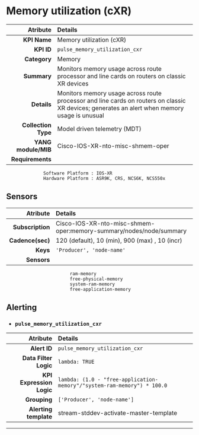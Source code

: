 
Memory utilization (cXR)
====
Atribute|Details
---:|:---
**KPI Name**    | Memory utilization (cXR)
**KPI ID**      | `pulse_memory_utilization_cxr`
**Category**    | Memory
**Summary**     | Monitors memory usage across route processor and line cards on routers on classic XR devices
**Details**     | Monitors memory usage across route processor and line cards on routers on classic XR devices; generates an alert when memory usage is unusual
**Collection Type** | Model driven telemetry (MDT)
**YANG module/MIB** | Cisco-IOS-XR-nto-misc-shmem-oper
**Requirements**    |
                  Software Platform : IOS-XR
                  Hardware Platform : ASR9K, CRS, NCS6K, NCS550x
Sensors
---
Atribute|Details
---:|:---
**Subscription** | Cisco-IOS-XR-nto-misc-shmem-oper:memory-summary/nodes/node/summary
**Cadence(sec)** | 120 (default), 10 (min), 900 (max) , 10 (incr)
**Keys**         | `'Producer', 'node-name'`
**Sensors**      |
                            ram-memory
                            free-physical-memory
                            system-ram-memory
                            free-application-memory
     
Alerting
---

* ### `pulse_memory_utilization_cxr`
Atribute|Details
---:|:---
**Alert ID**             | ```pulse_memory_utilization_cxr```
**Data Filter Logic**    | ```lambda: TRUE```
**KPI Expression Logic** | ```lambda: (1.0 - "free-application-memory"/"system-ram-memory") * 100.0```
**Grouping**             | ```['Producer', 'node-name']```
**Alerting template**    | stream-stddev-activate-master-template
---

